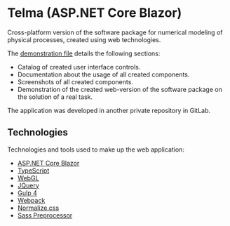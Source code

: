 # Telma (ASP.NET Core Blazor)

Cross-platform version of the software package for numerical modeling of physical processes, created using web technologies.

The [demonstration file](https://github.com/igor-muram/igor-muram.github.io/raw/master/telma-blazor/Description.pdf) details the following sections:
* Catalog of created user interface controls.
* Documentation about the usage of all created components.
* Screenshots of all created components.
* Demonstration of the created web-version of the software package on the solution of a real task.

The application was developed in another private repository in GitLab.

## Technologies

Technologies and tools used to make up the web application:

* [ASP.NET Core Blazor](https://docs.microsoft.com/ru-ru/aspnet/core/blazor/?view=aspnetcore-5.0)
* [TypeScript](https://www.typescriptlang.org)
* [WebGL](https://get.webgl.org)
* [JQuery](https://jquery.com)
* [Gulp 4](https://gulpjs.com)
* [Webpack](https://webpack.js.org)
* [Normalize.css](https://necolas.github.io/normalize.css/)
* [Sass Preprocessor](https://sass-scss.ru)
